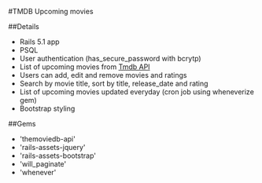 #TMDB Upcoming movies

##Details
- Rails 5.1 app
- PSQL
- User authentication (has_secure_password with bcrytp)
- List of upcoming movies from [Tmdb API](https://www.themoviedb.org/)
- Users can add, edit and remove movies and ratings
- Search by movie title, sort by title, release_date and rating
- List of upcoming movies updated everyday (cron job using wheneverize gem)
- Bootstrap styling

##Gems
- 'themoviedb-api'
- 'rails-assets-jquery'
- 'rails-assets-bootstrap'
- 'will_paginate'
- 'whenever'